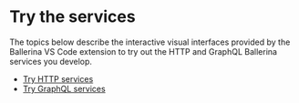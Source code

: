 # Try the services

The topics below describe the interactive visual interfaces provided by the Ballerina VS Code extension to try out the HTTP and GraphQL Ballerina services you develop. 

- [Try HTTP services](../try-the-services/try-http-services.md)
- [Try GraphQL services](../try-the-services/try-graphql-services.md)